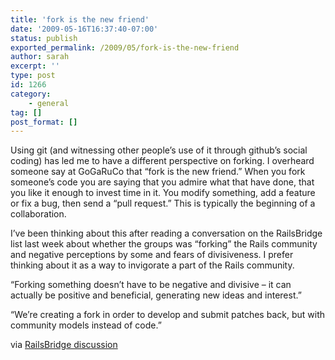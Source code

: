 ```yaml
---
title: 'fork is the new friend'
date: '2009-05-16T16:37:40-07:00'
status: publish
exported_permalink: /2009/05/fork-is-the-new-friend
author: sarah
excerpt: ''
type: post
id: 1266
category:
    - general
tag: []
post_format: []
---
```

Using git (and witnessing other people’s use of it through github’s social coding) has led me to have a different perspective on forking. I overheard someone say at GoGaRuCo that “fork is the new friend.” When you fork someone’s code you are saying that you admire what that have done, that you like it enough to invest time in it. You modify something, add a feature or fix a bug, then send a “pull request.” This is typically the beginning of a collaboration.

I’ve been thinking about this after reading a conversation on the RailsBridge list last week about whether the groups was “forking” the Rails community and negative perceptions by some and fears of divisiveness. I prefer thinking about it as a way to invigorate a part of the Rails community.

“Forking something doesn’t have to be negative and divisive – it can actually be positive and beneficial, generating new ideas and interest.” [](http://groups.google.com/group/railsbridge/msg/c48490b6286b0b36?hl=en)

“We’re creating a fork in order to develop and submit patches back, but with  
community models instead of code.”

via [RailsBridge discussion](http://groups.google.com/group/railsbridge/msg/c48490b6286b0b36?hl=en)  
[](http://groups.google.com/group/railsbridge/msg/c48490b6286b0b36?hl=en)
